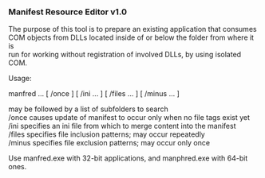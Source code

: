 ### Manifest Resource Editor v1.0 ###

The purpose of this tool is to prepare an existing application that consumes  
COM objects from DLLs located inside of or below the folder from where it is  
run for working without registration of involved DLLs, by using isolated COM.  
  
Usage:  
  
manfred <target> ... [ /once ] [ /ini ... ] [ /files ... ] [ /minus ... ]  
  
<target>  may be followed by a list of subfolders to search  
/once     causes update of manifest to occur only when no file tags exist yet  
/ini      specifies an ini file from which to merge content into the manifest  
/files    specifies file inclusion patterns; may occur repeatedly  
/minus    specifies file exclusion patterns; may occur only once  
  
Use manfred.exe with 32-bit applications, and manphred.exe with 64-bit ones.

